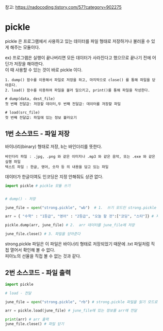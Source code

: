 참고: https://nadocoding.tistory.com/57?category=902275

# pickle

 pickle 은 프로그램에서 사용하고 있는 데이터를 파일 형태로 저장하거나 불러올 수 있게 해주는 모듈이다.  
 
 ex) 프로그램은 실행이 끝나버리면 모든 데이터가 사라진다고 했으므로 끝나기 전에 어딘가 저장을 해야한다.  
 이 때 사용할 수 있는 것이 바로 pickle 이다.
```
1. dump() 함수를 이용해서 파일로 저장을 하고, 마지막으로 close() 를 통해 파일을 닫아준다.
2. load() 함수를 이용하여 파일을 불러 일으키고, print()를 통해 파일을 작성한다.

# dump(data, dest_file)
첫 번째 전달값: 저장할 데이터,두 번째 전달값: 데이터를 저장할 파일

# load(src_file)
첫 번째 전달값: 파일에 있는 정보 불러오기
```
## 1번 소스코드 - 파일 저장
바이너리(binary) 형태로 저장, b는 바인더리를 뜻한다.  
```
바인더리 파일 : .jpg, .png 와 같은 이미지나 .mp3 와 같은 음악, 또는 .exe 와 같은 실행 파일 
텍스트 파일 : 한글, 영어, 숫자 등 의 내용을 담고 있는 파일
```
데이터가 한글이여도 인코딩은 지정 안해줘도 상관 없다.  

``` python
import pickle # pickle 모듈 쓰기


# dump() - 저장

june_file = open("strong.pickle", "wb")  # 1.  쓰기 모드인 strong.pickle 파일 생성

arr = { "수학" : "1등급", "영어" : "2등급", "오늘 할 것":["코딩", "스타"]} # 저장할 데이터

pickle.dump(arr, june_file) # 2.  arr 데이터를 june_file에 저장

june_file.close() # 3. 파일을 닫아준다

```
strong.pickle 파일은 이 파일은 바이너리 형태로 저장되었기 때문에 .txt 파일처럼 직접 열어서 확인해 볼 수 없다.  
피아노의 선율을 직접 볼 수 없는 것과 같다.

## 2번 소스코드 - 파일 출력

``` python
import pickle

# load - 전달

june_file = open("strong.pickle", "rb") # strong.pickle 파일을 읽기 모드로 저장

arr = pickle.load(june_file) # june_file에 있는 정보를 arr에 전달

print(arr) # arr 출력
june_file.close() # 파일 닫기
```
